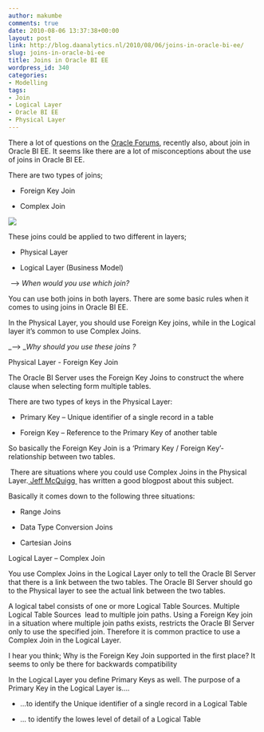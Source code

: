 ```yaml
---
author: makumbe
comments: true
date: 2010-08-06 13:37:38+00:00
layout: post
link: http://blog.daanalytics.nl/2010/08/06/joins-in-oracle-bi-ee/
slug: joins-in-oracle-bi-ee
title: Joins in Oracle BI EE
wordpress_id: 340
categories:
- Modelling
tags:
- Join
- Logical Layer
- Oracle BI EE
- Physical Layer
---
```


There a lot of questions on the [Oracle Forums](http://forums.oracle.com/forums/forum.jspa?forumID=378&start=0), recently also, about join in Oracle BI EE. It seems like there are a lot of misconceptions about the use of joins in Oracle BI EE. 

There are two types of joins;



	
  * Foreign Key Join

	
  * Complex Join


[![](http://obibb.files.wordpress.com/2010/08/menu-bar.png?w=300)](http://obibb.files.wordpress.com/2010/08/menu-bar.png)

These joins could be applied to two different in layers;



	
  * Physical Layer

	
  * Logical Layer (Business Model)


 --> _When would you use which join?_

You can use both joins in both layers. There are some basic rules when it comes to using joins in Oracle BI EE.

In the Physical Layer, you should use Foreign Key joins, while in the Logical layer it’s common to use Complex Joins.

_--> __Why should you use these joins ?_

Physical Layer - Foreign Key Join

The Oracle BI Server uses the Foreign Key Joins to construct the where clause when selecting form multiple tables.

There are two types of keys in the Physical Layer:



	
  * Primary Key – Unique identifier of a single record in a table

	
  * Foreign Key – Reference to the Primary Key of another table


So basically the Foreign Key Join is a ‘Primary Key / Foreign Key’- relationship between two tables.

 There are situations where you could use Complex Joins in the Physical Layer.[ Jeff McQuigg ](http://greatobi.wordpress.com/2009/12/02/physical-layer-tips-and-gotcha%E2%80%99s/) has written a good blogpost about this subject.

Basically it comes down to the following three situations:



	
  * Range Joins

	
  * Data Type Conversion Joins

	
  * Cartesian Joins


Logical Layer – Complex Join

You use Complex Joins in the Logical Layer only to tell the Oracle BI Server that there is a link between the two tables. The Oracle BI Server should go to the Physical layer to see the actual link between the two tables.

A logical tabel consists of one or more Logical Table Sources. Multiple Logical Table Sources  lead to multiple join paths. Using a Foreign Key join in a situation where multiple join paths exists, restricts the Oracle BI Server only to use the specified join. Therefore it is common practice to use a Complex Join in the Logical Layer.

I hear you think; Why is the Foreign Key Join supported in the first place? It seems to only be there for backwards compatibility

In the Logical Layer you define Primary Keys as well. The purpose of a Primary Key in the Logical Layer is….



	
  * …to identify the Unique identifier of a single record in a Logical Table

	
  * … to identify the lowes level of detail of a Logical Table


